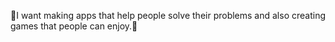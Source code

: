 🌟I want making apps that help people solve their problems and also creating games that people can enjoy.🌟
